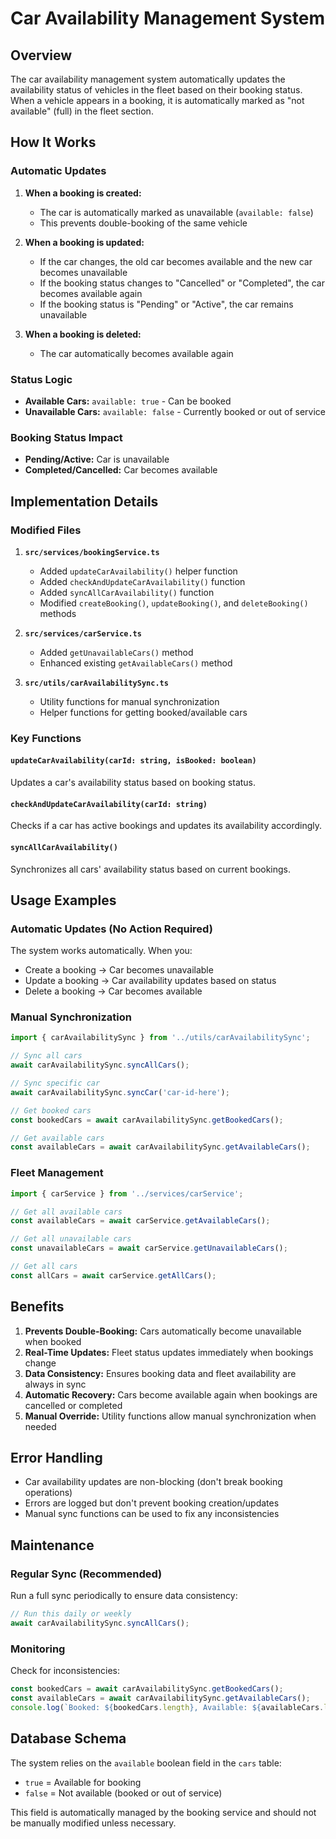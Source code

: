 # Car Availability Management System

## Overview

The car availability management system automatically updates the availability status of vehicles in the fleet based on their booking status. When a vehicle appears in a booking, it is automatically marked as "not available" (full) in the fleet section.

## How It Works

### Automatic Updates

1. **When a booking is created:**
   - The car is automatically marked as unavailable (`available: false`)
   - This prevents double-booking of the same vehicle

2. **When a booking is updated:**
   - If the car changes, the old car becomes available and the new car becomes unavailable
   - If the booking status changes to "Cancelled" or "Completed", the car becomes available again
   - If the booking status is "Pending" or "Active", the car remains unavailable

3. **When a booking is deleted:**
   - The car automatically becomes available again

### Status Logic

- **Available Cars:** `available: true` - Can be booked
- **Unavailable Cars:** `available: false` - Currently booked or out of service

### Booking Status Impact

- **Pending/Active:** Car is unavailable
- **Completed/Cancelled:** Car becomes available

## Implementation Details

### Modified Files

1. **`src/services/bookingService.ts`**
   - Added `updateCarAvailability()` helper function
   - Added `checkAndUpdateCarAvailability()` function
   - Added `syncAllCarAvailability()` function
   - Modified `createBooking()`, `updateBooking()`, and `deleteBooking()` methods

2. **`src/services/carService.ts`**
   - Added `getUnavailableCars()` method
   - Enhanced existing `getAvailableCars()` method

3. **`src/utils/carAvailabilitySync.ts`**
   - Utility functions for manual synchronization
   - Helper functions for getting booked/available cars

### Key Functions

#### `updateCarAvailability(carId: string, isBooked: boolean)`
Updates a car's availability status based on booking status.

#### `checkAndUpdateCarAvailability(carId: string)`
Checks if a car has active bookings and updates its availability accordingly.

#### `syncAllCarAvailability()`
Synchronizes all cars' availability status based on current bookings.

## Usage Examples

### Automatic Updates (No Action Required)
The system works automatically. When you:
- Create a booking → Car becomes unavailable
- Update a booking → Car availability updates based on status
- Delete a booking → Car becomes available

### Manual Synchronization
```typescript
import { carAvailabilitySync } from '../utils/carAvailabilitySync';

// Sync all cars
await carAvailabilitySync.syncAllCars();

// Sync specific car
await carAvailabilitySync.syncCar('car-id-here');

// Get booked cars
const bookedCars = await carAvailabilitySync.getBookedCars();

// Get available cars
const availableCars = await carAvailabilitySync.getAvailableCars();
```

### Fleet Management
```typescript
import { carService } from '../services/carService';

// Get all available cars
const availableCars = await carService.getAvailableCars();

// Get all unavailable cars
const unavailableCars = await carService.getUnavailableCars();

// Get all cars
const allCars = await carService.getAllCars();
```

## Benefits

1. **Prevents Double-Booking:** Cars automatically become unavailable when booked
2. **Real-Time Updates:** Fleet status updates immediately when bookings change
3. **Data Consistency:** Ensures booking data and fleet availability are always in sync
4. **Automatic Recovery:** Cars become available again when bookings are cancelled or completed
5. **Manual Override:** Utility functions allow manual synchronization when needed

## Error Handling

- Car availability updates are non-blocking (don't break booking operations)
- Errors are logged but don't prevent booking creation/updates
- Manual sync functions can be used to fix any inconsistencies

## Maintenance

### Regular Sync (Recommended)
Run a full sync periodically to ensure data consistency:
```typescript
// Run this daily or weekly
await carAvailabilitySync.syncAllCars();
```

### Monitoring
Check for inconsistencies:
```typescript
const bookedCars = await carAvailabilitySync.getBookedCars();
const availableCars = await carAvailabilitySync.getAvailableCars();
console.log(`Booked: ${bookedCars.length}, Available: ${availableCars.length}`);
```

## Database Schema

The system relies on the `available` boolean field in the `cars` table:
- `true` = Available for booking
- `false` = Not available (booked or out of service)

This field is automatically managed by the booking service and should not be manually modified unless necessary. 